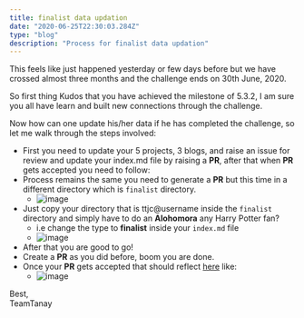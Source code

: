 ```yaml
---
title: finalist data updation
date: "2020-06-25T22:30:03.284Z"
type: "blog"
description: "Process for finalist data updation"
---
```


This feels like just happened yesterday or few days before but we have crossed almost three months and the challenge ends on 30th June, 2020.

So first thing Kudos that you have achieved the milestone of 5.3.2, I am sure you all have learn and built new connections through the challenge.

Now how can one update his/her data if he has completed the challenge, so let me walk through the steps involved:  

- First you need to update your 5 projects, 3 blogs, and raise an issue for review and update your index.md file by raising a **PR**, after that when **PR** gets accepted you need to follow:
- Process remains the same you need to generate a **PR** but this time in a different directory which is `finalist` directory.
  - ![image](https://user-images.githubusercontent.com/33570551/84847263-58be9e80-b06e-11ea-9e96-2fce51b424a7.png)
- Just copy your directory that is ttjc@username inside the `finalist` directory and simply have to do an **Alohomora** any Harry Potter fan? 
  - i.e change the type to **finalist** inside your `index.md` file
  - ![image](https://user-images.githubusercontent.com/33570551/84847716-59a40000-b06f-11ea-84de-793dc102e21e.png)
- After that you are good to go!
- Create a **PR** as you did before, boom you are done.  
- Once your **PR** gets accepted that should reflect [here](https://2020.teamtanay.jobchallenge.dev/finalist/) like:
  - ![image](https://user-images.githubusercontent.com/33570551/84848730-5a3d9600-b071-11ea-965e-d0c6c7943e69.png)

Best,  
TeamTanay